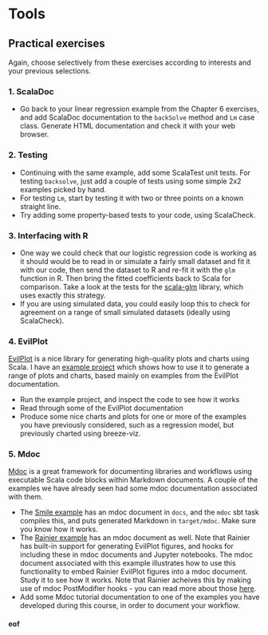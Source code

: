 # Tools

## Practical exercises

Again, choose selectively from these exercises according to interests and your previous selections.

### 1. ScalaDoc

* Go back to your linear regression example from the Chapter 6 exercises, and add ScalaDoc documentation to the `backSolve` method and `Lm` case class. Generate HTML documentation and check it with your web browser.

### 2. Testing

* Continuing with the same example, add some ScalaTest unit tests. For testing `backsolve`, just add a couple of tests using some simple 2x2 examples picked by hand.
* For testing `Lm`, start by testing it with two or three points on a known straight line.
* Try adding some property-based tests to your code, using ScalaCheck.

### 3. Interfacing with R

* One way we could check that our logistic regression code is working as it should would be to read in or simulate a fairly small dataset and fit it with our code, then send the dataset to R and re-fit it with the `glm` function in R. Then bring the fitted coefficients back to Scala for comparison. Take a look at the tests for the [scala-glm](https://github.com/darrenjw/scala-glm/) library, which uses exactly this strategy.
* If you are using simulated data, you could easily loop this to check for agreement on a range of small simulated datasets (ideally using ScalaCheck).

### 4. EvilPlot

[EvilPlot](https://cibotech.github.io/evilplot/) is a nice library for generating high-quality plots and charts using Scala. I have an [example project](../examples/C7-EvilPlot/) which shows how to use it to generate a range of plots and charts, based mainly on examples from the EvilPlot documentation.

* Run the example project, and inspect the code to see how it works
* Read through some of the EvilPlot documentation
* Produce some nice charts and plots for one or more of the examples you have previously considered, such as a regression model, but previously charted using breeze-viz.

### 5. Mdoc

[Mdoc](https://scalameta.org/mdoc/) is a great framework for documenting libraries and workflows using executable Scala code blocks within Markdown documents. A couple of the examples we have already seen had some mdoc documentation associated with them.

* The [Smile example](../examples/C6-Smile/) has an mdoc document in `docs`, and the `mdoc` sbt task compiles this, and puts generated Markdown in `target/mdoc`. Make sure you know how it works.
* The [Rainier example](../examples/C6-Rainier/) has an mdoc document as well. Note that Rainier has built-in support for generating EvilPlot figures, and hooks for including these in mdoc documents and Jupyter notebooks. The mdoc document associated with this example illustrates how to use this functionality to embed Rainier EvilPlot figures into a mdoc document. Study it to see how it works. Note that Rainier acheives this by making use of mdoc PostModifier hooks - you can read more about those [here](https://scalameta.org/mdoc/docs/modifiers.html).
* Add some Mdoc tutorial documentation to one of the examples you have developed during this course, in order to document your workflow.




#### eof
